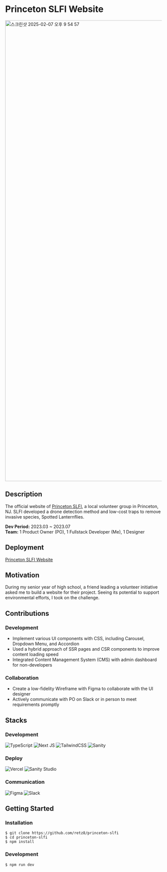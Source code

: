 # Princeton SLFI Website
<img width="1479" alt="스크린샷 2025-02-07 오후 9 54 57" src="https://github.com/user-attachments/assets/e1d0299b-833b-44bc-a699-6c86ac52b6ee" />

## Description
The official website of [Princeton SLFI](https://princetonperspectives.com/theyre-quieter-and-prettier-than-cicadas-but-spotted-lanternflies-are-a-nuisance/), a local volunteer group in Princeton, NJ. SLFI developed a drone detection method and low-cost traps to remove invasive species, Spotted Lanternflies.

**Dev Period:** 2023.03 ~ 2023.07  
**Team:** 1 Product Owner (PO), 1 Fullstack Developer (Me), 1 Designer

## Deployment
[Princeton SLFI Website](https://www.princetonlanternfly.org/)

## Motivation
During my senior year of high school, a friend leading a volunteer initiative asked me to build a website for their project. Seeing its potential to support environmental efforts, I took on the challenge. 

## Contributions
### Development
- Implement various UI components with CSS, including Carousel, Dropdown Menu, and Accordion
- Used a hybrid approach of SSR pages and CSR components to improve content loading speed
- Integrated Content Management System (CMS) with admin dashboard for non-developers

### Collaboration
- Create a low-fidelity Wireframe with Figma to collaborate with the UI designer
- Actively communicate with PO on Slack or in person to meet requirements promptly

## Stacks
### Development
![TypeScript](https://img.shields.io/badge/typescript-%23007ACC.svg?style=for-the-badge&logo=typescript&logoColor=white) ![Next JS](https://img.shields.io/badge/Next-black?style=for-the-badge&logo=next.js&logoColor=white) ![TailwindCSS](https://img.shields.io/badge/tailwindcss-%2338B2AC.svg?style=for-the-badge&logo=tailwind-css&logoColor=white) ![Sanity](https://img.shields.io/badge/Sanity-F03E2F?style=for-the-badge&color=F03E2F)
### Deploy
![Vercel](https://img.shields.io/badge/vercel-%23000000.svg?style=for-the-badge&logo=vercel&logoColor=white) ![Sanity Studio](https://img.shields.io/badge/SanityStudio-F03E2F?style=for-the-badge&color=F03E2F)
### Communication
![Figma](https://img.shields.io/badge/figma-%23F24E1E.svg?style=for-the-badge&logo=figma&logoColor=white) ![Slack](https://img.shields.io/badge/Slack-4A154B?style=for-the-badge&logo=slack&logoColor=white)

## Getting Started
### Installation
```bash
$ git clone https://github.com/retz8/princeton-slfi
$ cd princeton-slfi
$ npm install
```

### Development
```bash
$ npm run dev
```


